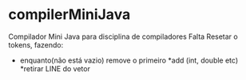 # compilerMiniJava
Compilador Mini Java para disciplina de compiladores
Falta Resetar o tokens, fazendo:
* enquanto(não está vazio)
    remove o primeiro
*add (int, double etc)
*retirar LINE do vetor
